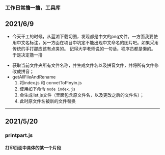 ### 工作日常撸一撸，工具库

## 2021/6/9
* 今天干工的时候，从蓝湖下载切图，发现都是中文的png文件，一方面我要使用中文名标注，另一方面在项目中坑定不能出现中文命名的图片吧。如果采用传统的手打那应该有点类的。 记得大学老师说的一句话，程序员都是懒的。 于是决定撸一撸
+ 获取当前文件夹所有文件名称，并生成文件名以及拼音文件，并将所有文件修改成拼音；
+ getAllFileAndRename 
  1. 将index.js 和 convetToPinyin.js
  2. 使用如下命令
`
        node index.js 
`
  3. 会生成list.js文件（里面包含原文件名，以及更改之后的文件名）；
  4. 此时原文件名被新的文件替换
------------------------------------------
## 2021/5/20
### printpart.js 
#### 打印页面中具体的某一个片段



